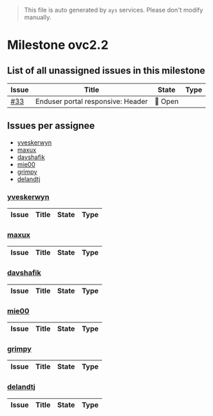 > This file is auto generated by `ays` services. Please don't modify manually.

# Milestone ovc2.2

## List of all unassigned issues in this milestone

|Issue|Title|State|Type|
|-----|-----|-----|---|
|[#33](https://github.com/0-complexity/openvcloud/issues/33)|Enduser portal responsive: Header|:red_circle: Open||


## Issues per assignee
- [yveskerwyn](#yveskerwyn)
- [maxux](#maxux)
- [davshafik](#davshafik)
- [mie00](#mie00)
- [grimpy](#grimpy)
- [delandtj](#delandtj)



### [yveskerwyn](https://github.com/yveskerwyn)

|Issue|Title|State|Type|
|-----|-----|-----|----|


### [maxux](https://github.com/maxux)

|Issue|Title|State|Type|
|-----|-----|-----|----|


### [davshafik](https://github.com/davshafik)

|Issue|Title|State|Type|
|-----|-----|-----|----|


### [mie00](https://github.com/mie00)

|Issue|Title|State|Type|
|-----|-----|-----|----|


### [grimpy](https://github.com/grimpy)

|Issue|Title|State|Type|
|-----|-----|-----|----|


### [delandtj](https://github.com/delandtj)

|Issue|Title|State|Type|
|-----|-----|-----|----|

